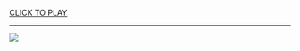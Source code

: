 
<a href="https://premium76.site?title=unblocked_track_and_field_games&ref=13M">CLICK TO PLAY</a></h3>
<hr>

<a href="https://premium76.site?title=unblocked_track_and_field_games&ref=13M"><img src="https://clearcache.store/games.png"></a>


